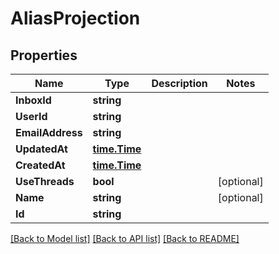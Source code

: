 # AliasProjection

## Properties

Name | Type | Description | Notes
------------ | ------------- | ------------- | -------------
**InboxId** | **string** |  | 
**UserId** | **string** |  | 
**EmailAddress** | **string** |  | 
**UpdatedAt** | [**time.Time**](time.Time) |  | 
**CreatedAt** | [**time.Time**](time.Time) |  | 
**UseThreads** | **bool** |  | [optional] 
**Name** | **string** |  | [optional] 
**Id** | **string** |  | 

[[Back to Model list]](../README#documentation-for-models) [[Back to API list]](../README#documentation-for-api-endpoints) [[Back to README]](../README)


